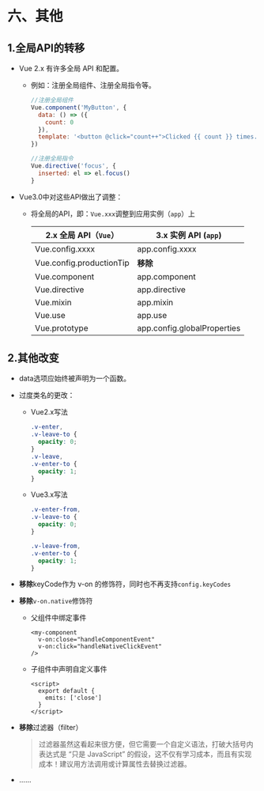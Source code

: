# 六、其他

## 1.全局API的转移

- Vue 2.x 有许多全局 API 和配置。
  
  - 例如：注册全局组件、注册全局指令等。
    
    ```js
    //注册全局组件
    Vue.component('MyButton', {
      data: () => ({
        count: 0
      }),
      template: '<button @click="count++">Clicked {{ count }} times.</button>'
    })
    
    //注册全局指令
    Vue.directive('focus', {
      inserted: el => el.focus()
    }
    ```

- Vue3.0中对这些API做出了调整：
  
  - 将全局的API，即：`Vue.xxx`调整到应用实例（`app`）上
    
    | 2.x 全局 API（`Vue`）        | 3.x 实例 API (`app`)          |
    | ------------------------ | --------------------------- |
    | Vue.config.xxxx          | app.config.xxxx             |
    | Vue.config.productionTip | **移除**                      |
    | Vue.component            | app.component               |
    | Vue.directive            | app.directive               |
    | Vue.mixin                | app.mixin                   |
    | Vue.use                  | app.use                     |
    | Vue.prototype            | app.config.globalProperties |

## 2.其他改变

- data选项应始终被声明为一个函数。

- 过度类名的更改：
  
  - Vue2.x写法
    
    ```css
    .v-enter,
    .v-leave-to {
      opacity: 0;
    }
    .v-leave,
    .v-enter-to {
      opacity: 1;
    }
    ```
  
  - Vue3.x写法
    
    ```css
    .v-enter-from,
    .v-leave-to {
      opacity: 0;
    }
    
    .v-leave-from,
    .v-enter-to {
      opacity: 1;
    }
    ```

- **移除**keyCode作为 v-on 的修饰符，同时也不再支持`config.keyCodes`

- **移除**`v-on.native`修饰符
  
  - 父组件中绑定事件
    
    ```vue
    <my-component
      v-on:close="handleComponentEvent"
      v-on:click="handleNativeClickEvent"
    />
    ```
  
  - 子组件中声明自定义事件
    
    ```vue
    <script>
      export default {
        emits: ['close']
      }
    </script>
    ```

- **移除**过滤器（filter）
  
  > 过滤器虽然这看起来很方便，但它需要一个自定义语法，打破大括号内表达式是 “只是 JavaScript” 的假设，这不仅有学习成本，而且有实现成本！建议用方法调用或计算属性去替换过滤器。

- ......
